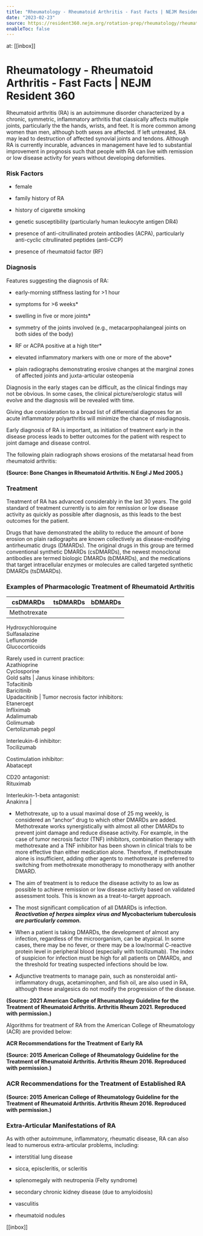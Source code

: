 ```yaml
---
title: "Rheumatology - Rheumatoid Arthritis - Fast Facts | NEJM Resident 360"
date: "2023-02-23"
source: https://resident360.nejm.org/rotation-prep/rheumatology/rheumatoid-arthritis/fast-facts
enableToc: false
---
```


at: [[inbox]]

# Rheumatology - Rheumatoid Arthritis - Fast Facts | NEJM Resident 360
Rheumatoid arthritis (RA) is an autoimmune disorder characterized by a chronic, symmetric, inflammatory arthritis that classically affects multiple joints, particularly the the hands, wrists, and feet. It is more common among women than men, although both sexes are affected. If left untreated, RA may lead to destruction of affected synovial joints and tendons. Although RA is currently incurable, advances in management have led to substantial improvement in prognosis such that people with RA can live with remission or low disease activity for years without developing deformities.

### Risk Factors

*   female
    
*   family history of RA
    
*   history of cigarette smoking
    
*   genetic susceptibility (particularly human leukocyte antigen DR4)
    
*   presence of anti-citrullinated protein antibodies (ACPA), particularly anti-cyclic citrullinated peptides (anti-CCP)
    
*   presence of rheumatoid factor (RF)  
      
    

### Diagnosis

Features suggesting the diagnosis of RA:

*   early-morning stiffness lasting for >1 hour
    
*   symptoms for >6 weeks*
    
*   swelling in five or more joints*
    
*   symmetry of the joints involved (e.g., metacarpophalangeal joints on both sides of the body)
    
*   RF or ACPA positive at a high titer*
    
*   elevated inflammatory markers with one or more of the above*
    
*   plain radiographs demonstrating erosive changes at the marginal zones of affected joints and juxta-articular osteopenia
    

Diagnosis in the early stages can be difficult, as the clinical findings may not be obvious. In some cases, the clinical picture/serologic status will evolve and the diagnosis will be revealed with time.

Giving due consideration to a broad list of differential diagnoses for an acute inflammatory polyarthritis will minimize the chance of misdiagnosis.

Early diagnosis of RA is important, as initiation of treatment early in the disease process leads to better outcomes for the patient with respect to joint damage and disease control.

The following plain radiograph shows erosions of the metatarsal head from rheumatoid arthritis:

  
**(Source: Bone Changes in Rheumatoid Arthritis. N Engl J Med 2005.)**

### Treatment

Treatment of RA has advanced considerably in the last 30 years. The gold standard of treatment currently is to aim for remission or low disease activity as quickly as possible after diagnosis, as this leads to the best outcomes for the patient.

Drugs that have demonstrated the ability to reduce the amount of bone erosion on plain radiographs are known collectively as disease-modifying antirheumatic drugs (DMARDs). The original drugs in this group are termed conventional synthetic DMARDs (csDMARDs), the newest monoclonal antibodies are termed biologic DMARDs (bDMARDs), and the medications that target intracellular enzymes or molecules are called targeted synthetic DMARDs (tsDMARDs).

### Examples of Pharmacologic Treatment of Rheumatoid Arthritis

| csDMARDs | tsDMARDs | bDMARDs |
| --- | --- | --- |
| Methotrexate  
Hydroxychloroquine  
Sulfasalazine  
Leflunomide  
Glucocorticoids  
  
Rarely used in current practice:  
Azathioprine  
Cyclosporine  
Gold salts | Janus kinase inhibitors:  
Tofacitinib  
Baricitinib  
Upadacitinib | Tumor necrosis factor inhibitors:  
Etanercept  
Infliximab  
Adalimumab  
Golimumab  
Certolizumab pegol  
  
Interleukin-6 inhibitor:  
Tocilizumab  
  
Costimulation inhibitor:  
Abatacept  
  
CD20 antagonist:  
Rituximab  
  
Interleukin-1-beta antagonist:  
Anakinra |

*   Methotrexate, up to a usual maximal dose of 25 mg weekly, is considered an “anchor” drug to which other DMARDs are added. Methotrexate works synergistically with almost all other DMARDs to prevent joint damage and reduce disease activity. For example, in the case of tumor necrosis factor (TNF) inhibitors, combination therapy with methotrexate and a TNF inhibitor has been shown in clinical trials to be more effective than either medication alone. Therefore, if methotrexate alone is insufficient, adding other agents to methotrexate is preferred to switching from methotrexate monotherapy to monotherapy with another DMARD.
    
*   The aim of treatment is to reduce the disease activity to as low as possible to achieve remission or low disease activity based on validated assessment tools. This is known as a treat-to-target approach.
    
*   The most significant complication of all DMARDs is infection. ***Reactivation of herpes simplex virus and* Mycobacterium tuberculosis *are particularly common.***
    
*   When a patient is taking DMARDs, the development of almost any infection, regardless of the microorganism, can be atypical. In some cases, there may be no fever, or there may be a low/normal C-reactive protein level in peripheral blood (especially with tocilizumab). The index of suspicion for infection must be high for all patients on DMARDs, and the threshold for treating suspected infections should be low.
    
*   Adjunctive treatments to manage pain, such as nonsteroidal anti-inflammatory drugs, acetaminophen, and fish oil, are also used in RA, although these analgesics do not modify the progression of the disease.  
      
    

  
**(Source: 2021 American College of Rheumatology Guideline for the Treatment of Rheumatoid Arthritis. Arthritis Rheum 2021. Reproduced with permission.)**

Algorithms for treatment of RA from the American College of Rheumatology (ACR) are provided below:

**ACR Recommendations for the Treatment of Early RA**

  
**(Source: 2015 American College of Rheumatology Guideline for the Treatment of Rheumatoid Arthritis. Arthritis Rheum 2016. Reproduced with permission.)**

### **ACR Recommendations for the Treatment of Established RA**

  
**(Source: 2015 American College of Rheumatology Guideline for the Treatment of Rheumatoid Arthritis. Arthritis Rheum 2016. Reproduced with permission.)**

### Extra-Articular Manifestations of RA

As with other autoimmune, inflammatory, rheumatic disease, RA can also lead to numerous extra-articular problems, including:

*   interstitial lung disease
    
*   sicca, episcleritis, or scleritis
    
*   splenomegaly with neutropenia (Felty syndrome)
    
*   secondary chronic kidney disease (due to amyloidosis)
    
*   vasculitis
    
*   rheumatoid nodules

[[inbox]]